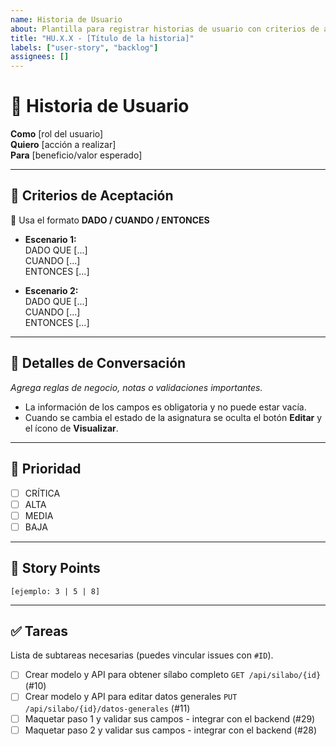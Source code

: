 ```yaml
---
name: Historia de Usuario
about: Plantilla para registrar historias de usuario con criterios de aceptación y tareas
title: "HU.X.X - [Título de la historia]"
labels: ["user-story", "backlog"]
assignees: []
---
```


# 📌 Historia de Usuario

**Como** [rol del usuario]  
**Quiero** [acción a realizar]  
**Para** [beneficio/valor esperado]  

---

## 🎯 Criterios de Aceptación  

📌 Usa el formato **DADO / CUANDO / ENTONCES**  

- **Escenario 1:**  
  DADO QUE [...]  
  CUANDO [...]  
  ENTONCES [...]  

- **Escenario 2:**  
  DADO QUE [...]  
  CUANDO [...]  
  ENTONCES [...]  

---

## 💬 Detalles de Conversación  
_Agrega reglas de negocio, notas o validaciones importantes._  
- La información de los campos es obligatoria y no puede estar vacía.  
- Cuando se cambia el estado de la asignatura se oculta el botón **Editar** y el ícono de **Visualizar**.  

---

## 🚦 Prioridad  
- [ ] CRÍTICA  
- [ ] ALTA  
- [ ] MEDIA  
- [ ] BAJA  

---

## 🧮 Story Points  
`[ejemplo: 3 | 5 | 8]`  

---

## ✅ Tareas  
Lista de subtareas necesarias (puedes vincular issues con `#ID`).  

- [ ] Crear modelo y API para obtener sílabo completo `GET /api/silabo/{id}` (#10)  
- [ ] Crear modelo y API para editar datos generales `PUT /api/silabo/{id}/datos-generales` (#11)  
- [ ] Maquetar paso 1 y validar sus campos - integrar con el backend (#29)  
- [ ] Maquetar paso 2 y validar sus campos - integrar con el backend (#28)  
